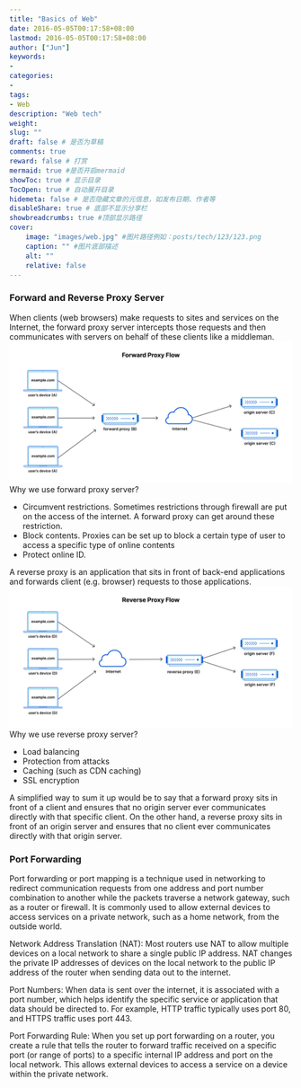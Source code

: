 ```yaml
---
title: "Basics of Web"
date: 2016-05-05T00:17:58+08:00
lastmod: 2016-05-05T00:17:58+08:00
author: ["Jun"]
keywords: 
- 
categories: 
- 
tags: 
- Web
description: "Web tech"
weight:
slug: ""
draft: false # 是否为草稿
comments: true
reward: false # 打赏
mermaid: true #是否开启mermaid
showToc: true # 显示目录
TocOpen: true # 自动展开目录
hidemeta: false # 是否隐藏文章的元信息，如发布日期、作者等
disableShare: true # 底部不显示分享栏
showbreadcrumbs: true #顶部显示路径
cover:
    image: "images/web.jpg" #图片路径例如：posts/tech/123/123.png
    caption: "" #图片底部描述
    alt: ""
    relative: false
---
```



### Forward and Reverse Proxy Server
When clients (web browsers) make requests to sites and services on the Internet, the forward proxy server intercepts those requests and then communicates with servers on behalf of these clients like a middleman. 
![](images/forward_proxy.png)
Why we use forward proxy server?
- Circumvent restrictions. Sometimes restrictions through firewall are put on the access of the internet. A forward proxy can get around these restriction.
- Block contents. Proxies can be set up to block a certain type of user to access a specific type of online contents
- Protect online ID. 


A reverse proxy is an application that sits in front of back-end applications and forwards client (e.g. browser) requests to those applications. 
![](images/reverse_proxy.png)
Why we use reverse proxy server?
- Load balancing
- Protection from attacks
- Caching (such as CDN caching)
- SSL encryption

A simplified way to sum it up would be to say that a forward proxy sits in front of a client and ensures that no origin server ever communicates directly with that specific client. On the other hand, a reverse proxy sits in front of an origin server and ensures that no client ever communicates directly with that origin server.

### Port Forwarding

Port forwarding or port mapping is a technique used in networking to redirect communication requests from one address and port number combination to another while the packets traverse a network gateway, such as a router or firewall. It is commonly used to allow external devices to access services on a private network, such as a home network, from the outside world.


Network Address Translation (NAT): Most routers use NAT to allow multiple devices on a local network to share a single public IP address. NAT changes the private IP addresses of devices on the local network to the public IP address of the router when sending data out to the internet.

Port Numbers: When data is sent over the internet, it is associated with a port number, which helps identify the specific service or application that data should be directed to. For example, HTTP traffic typically uses port 80, and HTTPS traffic uses port 443.

Port Forwarding Rule: When you set up port forwarding on a router, you create a rule that tells the router to forward traffic received on a specific port (or range of ports) to a specific internal IP address and port on the local network. This allows external devices to access a service on a device within the private network.
